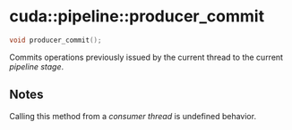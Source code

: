 # cuda::pipeline<Scope>::**producer_commit**

```c++
void producer_commit();
```

Commits operations previously issued by the current thread to the current _pipeline stage_.

## Notes

Calling this method from a _consumer thread_ is undefined behavior.